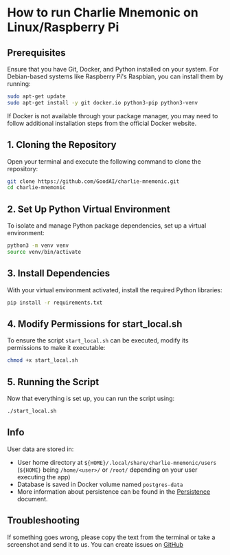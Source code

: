 # How to run Charlie Mnemonic on Linux/Raspberry Pi

## Prerequisites
Ensure that you have Git, Docker, and Python installed on your system. For Debian-based systems like Raspberry Pi's Raspbian, you can install them by running:

```bash
sudo apt-get update
sudo apt-get install -y git docker.io python3-pip python3-venv
```
If Docker is not available through your package manager, you may need to follow additional installation steps from the official Docker website.

## 1. Cloning the Repository
Open your terminal and execute the following command to clone the repository:

```bash
git clone https://github.com/GoodAI/charlie-mnemonic.git
cd charlie-mnemonic
```

## 2. Set Up Python Virtual Environment
To isolate and manage Python package dependencies, set up a virtual environment:

```bash
python3 -m venv venv
source venv/bin/activate
```

## 3. Install Dependencies
With your virtual environment activated, install the required Python libraries:

```bash
pip install -r requirements.txt
```

## 4. Modify Permissions for start_local.sh
To ensure the script `start_local.sh` can be executed, modify its permissions to make it executable:

```bash
chmod +x start_local.sh
```

## 5. Running the Script
Now that everything is set up, you can run the script using:

```bash
./start_local.sh
```

## Info
User data are stored in:

- User home directory at `${HOME}/.local/share/charlie-mnemonic/users` (`${HOME}` being `/home/<user>/` or `/root/` depending on your user executing the app)
- Database is saved in Docker volume named `postgres-data`
- More information about persistence can be found in the [Persistence](PERSISTENCE.md) document.

## Troubleshooting

If something goes wrong, please copy the text from the terminal or take a screenshot and send it to us. You can create issues on [GitHub](https://github.com/GoodAI/charlie-mnemonic/issues)
